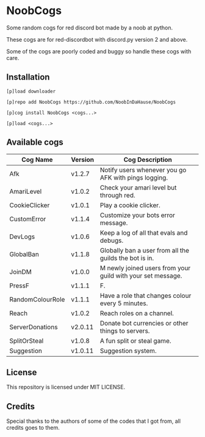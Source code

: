 # NoobCogs

Some random cogs for red discord bot made by a noob at python.

These cogs are for red-discordbot with discord.py version 2 and above.

Some of the cogs are poorly coded and buggy so handle these cogs with care.

## Installation

```
[p]load downloader

[p]repo add NoobCogs https://github.com/NoobInDaHause/NoobCogs

[p]cog install NoobCogs <cogs...>

[p]load <cogs...>
```

## Available cogs

| Cog Name         |  Version  | Cog Description                                             |
| ---------------- | --------- | ----------------------------------------------------------- |
| Afk              |  v1.2.7   | Notify users whenever you go AFK with pings logging.        |
| AmariLevel       |  v1.0.2   | Check your amari level but through red.                     |
| CookieClicker    |  v1.0.1   | Play a cookie clicker.                                      |
| CustomError      |  v1.1.4   | Customize your bots error message.                          |
| DevLogs          |  v1.0.6   | Keep a log of all that evals and debugs.                    |
| GlobalBan        |  v1.1.8   | Globally ban a user from all the guilds the bot is in.      |
| JoinDM           |  v1.0.0   | M newly joined users from your guild with your set message. |
| PressF           |  v1.1.1   | F.                                                          |
| RandomColourRole |  v1.1.1   | Have a role that changes colour every 5 minutes.            |
| Reach            |  v1.0.2   | Reach roles on a channel.                                   |
| ServerDonations  |  v2.0.11  | Donate bot currencies or other things to servers.           |
| SplitOrSteal     |  v1.0.8   | A fun split or steal game.                                  |
| Suggestion       |  v1.0.11  | Suggestion system.                                          |

## License

This repository is licensed under MIT LICENSE.

## Credits

Special thanks to the authors of some of the codes that I got from, all credits goes to them.

